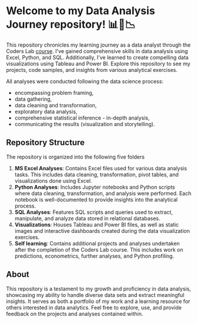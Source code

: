 # Welcome to my Data Analysis Journey repository! 📊🐍📉

This repository chronicles my learning journey as a data analyst through the Coders Lab [course](https://coderslab.cz/cz/?region=cz). I've gained comprehensive skills in data analysis using Excel, Python, and SQL. Additionally, I've learned to create compelling data visualizations using Tableau and Power BI. Explore this repository to see my projects, code samples, and insights from various analytical exercises.

All analyses were conducted following the data science process:
- encompassing problem framing,
- data gathering,
- data cleaning and transformation,
- exploratory data analysis,
- comprehensive statistical inference - in-depth analysis,
- communicating the results (visualization and storytelling).

## Repository Structure

The repository is organized into the following five folders

1. **MS Excel Analyses**: Contains Excel files used for various data analysis tasks. This includes data cleaning, transformation, pivot tables, and visualizations done using Excel.
2. **Python Analyses**: Includes Jupyter notebooks and Python scripts where data cleaning, transformation, and analysis were performed. Each notebook is well-documented to provide insights into the analytical process.
3. **SQL Analyses**: Features SQL scripts and queries used to extract, manipulate, and analyze data stored in relational databases.
4. **Visualizations**: Houses Tableau and Power BI files, as well as static images and interactive dashboards created during the data visualization exercises.
5. **Self learning**: Contains additional projects and analyses undertaken after the completion of the Coders Lab course. This includes work on predictions, econometrics, further analyses, and Python profiling.

## About
This repository is a testament to my growth and proficiency in data analysis, showcasing my ability to handle diverse data sets and extract meaningful insights. It serves as both a portfolio of my work and a learning resource for others interested in data analytics. Feel free to explore, use, and provide feedback on the projects and analyses contained within.
